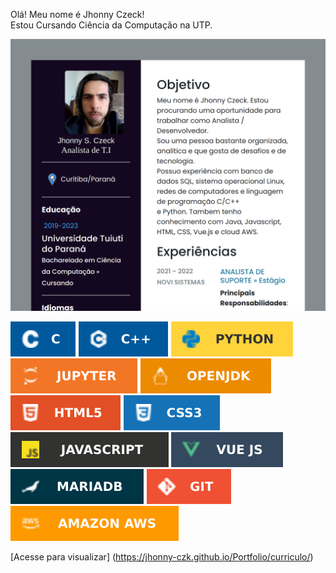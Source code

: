 Olá! Meu nome é Jhonny Czeck!  
Estou Cursando Ciência da Computação na UTP. 

![preview](./img/preview.png)

![C](./img/c.svg)
![C++](./img/cpp.svg)
![Python](./img/python.svg)
![Jupiter](./img/jupiter.svg)
![Java](./img/java.svg)  
![HTML](./img/html.svg)
![CSS](./img/css.svg) 
![Javascript](./img/javascript.svg)
![Vue](./img/vue.svg)   
![SQL](./img/mariadb.svg)
![GIT](./img/git.svg)
![AWS](./img/AWS.svg)

[Acesse para visualizar] (https://jhonny-czk.github.io/Portfolio/curriculo/)
